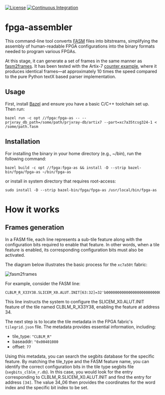 [![License](https://img.shields.io/badge/License-Apache_2.0-blue.svg)](https://opensource.org/licenses/Apache-2.0)
[![Continuous Integration](https://github.com/lromor/fpga-assembler/workflows/ci/badge.svg)](https://github.com/lromor/fpga-assembler/actions/workflows/ci.yml)

# fpga-assembler

This command-line tool converts [FASM][fasm-spec] files into bitstreams, simplifying the assembly of human-readable FPGA configurations into the binary formats needed to program various FPGAs.

At this stage, it can generate a set of frames in the same manner as [fasm2frames](https://github.com/chipsalliance/f4pga-xc-fasm/blob/25dc605c9c0896204f0c3425b52a332034cf5e5c/xc_fasm/fasm2frames.py).
It has been tested with the Artix-7 [counter example][counter-example], where it produces identical frames—at approximately 10 times the speed compared to the pure Python textX based parser implementation.

## Usage

First, install [Bazel][bazel] and ensure you have a basic C/C++ toolchain set up. Then run:

```
bazel run -c opt //fpga:fpga-as -- --prjxray_db_path=/some/path/prjxray-db/artix7 --part=xc7a35tcsg324-1 < /some/path.fasm
```

## Installation

For installing the binary in your home directory (e.g., ~/bin), run the following command:

```
bazel build -c opt //fpga:fpga-as && install -D --strip bazel-bin/fpga/fpga-as ~/bin/fpga-as
```

or install in system directory that requires root-access:

```
sudo install -D --strip bazel-bin/fpga/fpga-as /usr/local/bin/fpga-as
```

# How it works

## Frames generation


In a FASM file, each line represents a sub-tile feature along with the configuration bits required to enable that feature.
In other words, when a tile feature is enabled, its corresponding configuration bits must also be activated.

The diagram below illustrates the basic process for the `xc7a50t` fabric:

![fasm2frames](./img/fasm2frames.svg)

For example, consider the FASM line:
```
CLBLM_R_X33Y38.SLICEM_X0.ALUT.INIT[63:32]=32'b00000000000000000000000000000100
```
This line instructs the system to configure the SLICEM_X0.ALUT.INIT feature of the tile named CLBLM_R_X33Y38, enabling the feature at address 34.

The next step is to locate the tile metadata in the FPGA fabric's `tilegrid.json` file. The metadata provides essential information, including:

* tile_type: `"CLBLM_R"`
* baseaddr: `"0x00401080`
* offset: `77`

Using this metadata, you can search the segbits database for the specific feature. By matching the tile_type and the FASM feature name, you can identify the correct configuration bits in the tile type segbits file (`segbits_clblm_r.db`). In this case, you would look for the entry corresponding to CLBLM_R.SLICEM_X0.ALUT.INIT and find the entry for address `[34]`. The value 34_06 then provides the coordinates for the word index and the specific bit index to be set.

[fasm-spec]: https://fasm.readthedocs.io/en/stable/#
[bazel]: https://bazel.build/
[counter-example]: https://github.com/chipsalliance/f4pga-examples/blob/13f11197b33dae1cde3bf146f317d63f0134eacf/xc7/counter_test/counter.v
